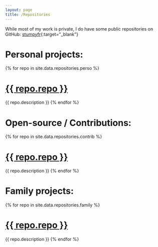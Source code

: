 ```yaml
---
layout: page
title: /Repositories
---
```


While most of my work is private, I do have some public repositories on GitHub: [stumpyfr](https://github.com/stumpyfr){:target="_blank"}

# Personal projects:

{% for repo in site.data.repositories.perso %}
# <a href="https://github.com/{{ repo.repo }}" target="_blank">{{ repo.repo }}</a>
{{ repo.description }}
{% endfor %}

# Open-source / Contributions:


{% for repo in site.data.repositories.contrib %}
# <a href="https://github.com/{{ repo.repo }}" target="_blank">{{ repo.repo }}</a>
{{ repo.description }}
{% endfor %}


# Family projects:

{% for repo in site.data.repositories.family %}
# <a href="https://github.com/{{ repo.repo }}" target="_blank">{{ repo.repo }}</a>
{{ repo.description }}
{% endfor %}
